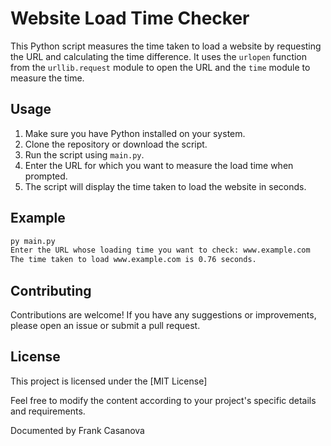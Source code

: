 # Website Load Time Checker

This Python script measures the time taken to load a website by requesting the URL and calculating the time difference. It uses the `urlopen` function from the `urllib.request` module to open the URL and the `time` module to measure the time.

## Usage

1. Make sure you have Python installed on your system.
2. Clone the repository or download the script.
3. Run the script using `main.py`.
4. Enter the URL for which you want to measure the load time when prompted.
6. The script will display the time taken to load the website in seconds.

## Example

```bash
py main.py
Enter the URL whose loading time you want to check: www.example.com
The time taken to load www.example.com is 0.76 seconds.
```
## Contributing

Contributions are welcome! If you have any suggestions or improvements, please open an issue or submit a pull request.

## License

This project is licensed under the [MIT License]

Feel free to modify the content according to your project's specific details and requirements.

Documented by Frank Casanova
